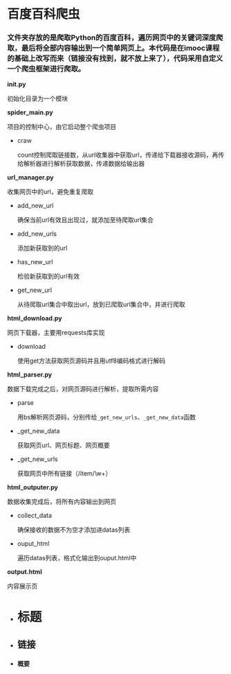 # 百度百科爬虫

### 文件夹存放的是爬取Python的百度百科，遍历网页中的关键词深度爬取，最后将全部内容输出到一个简单网页上。本代码是在imooc课程的基础上改写而来（链接没有找到，就不放上来了），代码采用自定义一个爬虫框架进行爬取。

**__init__.py**

初始化目录为一个模块

**spider_main.py**

项目的控制中心，由它启动整个爬虫项目

- craw

  count控制爬取链接数，从url收集器中获取url，传递给下载器接收源码，再传给解析器进行解析获取数据，传递数据给输出器

**url_manager.py**

收集网页中的url，避免重复爬取

- add_new_url

  确保当前url有效且出现过，就添加至待爬取url集合

- add_new_urls

  添加新获取到的url

- has_new_url

  检验新获取到的url有效

- get_new_url

  从待爬取url集合中取出url，放到已爬取url集合中，并进行爬取

**html_download.py**

网页下载器，主要用requests库实现

- download

  使用get方法获取网页源码并且用utf8编码格式进行解码

**html_parser.py**

数据下载完成之后，对网页源码进行解析，提取所需内容

- parse

  用bs解析网页源码，分别传给`_get_new_urls`、`_get_new_data`函数

- _get_new_data

  获取网页url、网页标题、网页概要

- _get_new_urls

  获取网页中所有链接（/item/\w+）

**html_outputer.py**

数据收集完成后，将所有内容输出到网页

- collect_data

  确保接收的数据不为空才添加进datas列表

- ouput_html

  遍历datas列表，格式化输出到ouput.html中

**output.html**

内容展示页

- <h1>标题
- <h2>链接
- <h4>概要

